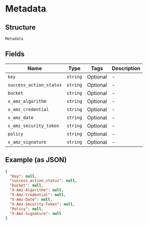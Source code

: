 
# Metadata

## Structure

`Metadata`

## Fields

| Name | Type | Tags | Description |
|  --- | --- | --- | --- |
| `key` | `string` | Optional | - |
| `success_action_status` | `string` | Optional | - |
| `bucket` | `string` | Optional | - |
| `x_amz_algorithm` | `string` | Optional | - |
| `x_amz_credential` | `string` | Optional | - |
| `x_amz_date` | `string` | Optional | - |
| `x_amz_security_token` | `string` | Optional | - |
| `policy` | `string` | Optional | - |
| `x_amz_signature` | `string` | Optional | - |

## Example (as JSON)

```json
{
  "Key": null,
  "success_action_status": null,
  "bucket": null,
  "X-Amz-Algorithm": null,
  "X-Amz-Credential": null,
  "X-Amz-Date": null,
  "X-Amz-Security-Token": null,
  "Policy": null,
  "X-Amz-Signature": null
}
```

